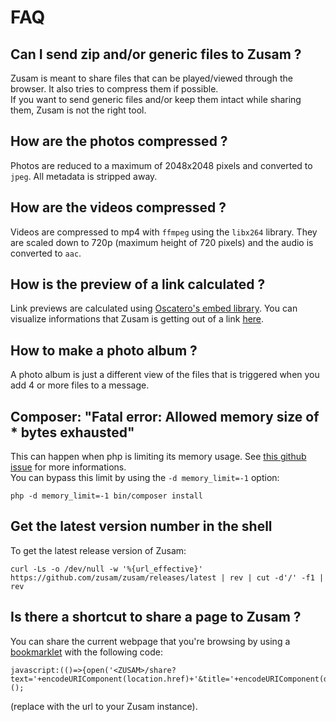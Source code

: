 FAQ
===

## Can I send zip and/or generic files to Zusam ?
Zusam is meant to share files that can be played/viewed through the browser. It also tries to compress them if possible.  
If you want to send generic files and/or keep them intact while sharing them, Zusam is not the right tool.

## How are the photos compressed ?
Photos are reduced to a maximum of 2048x2048 pixels and converted to `jpeg`. All metadata is stripped away.

## How are the videos compressed ?
Videos are compressed to mp4 with `ffmpeg` using the `libx264` library. They are scaled down to 720p (maximum height of 720 pixels) and the audio is converted to `aac`.

## How is the preview of a link calculated ?
Link previews are calculated using [Oscatero's embed library](https://github.com/oscarotero/embed). You can visualize informations that Zusam is getting out of a link [here](https://oscarotero.com/embed3/demo/).

## How to make a photo album ?
A photo album is just a different view of the files that is triggered when you add 4 or more files to a message.

## Composer: "Fatal error: Allowed memory size of * bytes exhausted"
This can happen when php is limiting its memory usage. See [this github issue](https://github.com/composer/composer/issues/4373#issuecomment-394599327) for more informations.  
You can bypass this limit by using the `-d memory_limit=-1` option:
```
php -d memory_limit=-1 bin/composer install
```

## Get the latest version number in the shell
To get the latest release version of Zusam:
```
curl -Ls -o /dev/null -w '%{url_effective}' https://github.com/zusam/zusam/releases/latest | rev | cut -d'/' -f1 | rev
```

## Is there a shortcut to share a page to Zusam ?
You can share the current webpage that you're browsing by using a [bookmarklet](https://en.wikipedia.org/wiki/Bookmarklet) with the following code:
```
javascript:(()=>{open('<ZUSAM>/share?text='+encodeURIComponent(location.href)+'&title='+encodeURIComponent(document.title));})();
```
(replace <ZUSAM> with the url to your Zusam instance).
